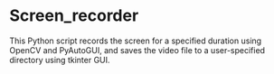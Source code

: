 # Screen_recorder
This Python script records the screen for a specified duration using OpenCV and PyAutoGUI, and saves the video file to a user-specified directory using tkinter GUI.
